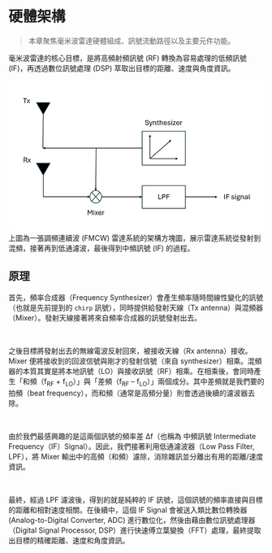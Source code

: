 # 硬體架構

> 本章聚焦毫米波雷達硬體組成、訊號流動路徑以及主要元件功能。

毫米波雷達的核心目標，是將高頻射頻訊號 (RF) 轉換為容易處理的低頻訊號 (IF)，再透過數位訊號處理 (DSP) 萃取出目標的距離、速度與角度資訊。

![FMCW Architecture](../assets/images/fmcw_arch.png)
上圖為一張調頻連續波 (FMCW) 雷達系統的架構方塊圖，展示雷達系統從發射到混頻，接著再到低通濾波，最後得到中頻訊號 (IF) 的過程。

## 原理
首先，頻率合成器（Frequency Synthesizer）會產生頻率隨時間線性變化的訊號（也就是先前提到的 `chirp` 訊號），同時提供給發射天線（Tx antenna）與混頻器（Mixer）。發射天線接著將來自頻率合成器的訊號發射出去。

<br>

之後目標將發射出去的無線電波反射回來，被接收天線（Rx antenna）接收。Mixer 便將接收到的回波信號與剛才的發射信號（來自 synthesizer）相乘。混頻器的本質其實是將本地訊號（LO）與接收訊號（RF）相乘。在相乘後，會同時產生「和頻（f<sub>RF</sub> + f<sub>LO</sub>）」與「差頻（f<sub>RF</sub> – f<sub>LO</sub>）」兩個成分。其中差頻就是我們要的拍頻（beat frequency），而和頻（通常是高頻分量）則會透過後續的濾波器去除。

<br>

由於我們最感興趣的是這兩個訊號的頻率差 Δf（也稱為 中頻訊號 Intermediate Frequency（IF）Signal）。因此，我們接著利用低通濾波器（Low Pass Filter, LPF），將 Mixer 輸出中的高頻（和頻）濾除，消除雜訊並分離出有用的距離/速度資訊。

<br>

最終，經過 LPF 濾波後，得到的就是純粹的 IF 訊號，這個訊號的頻率直接與目標的距離和相對速度相關。在後續中，這個 IF Signal 會被送入類比數位轉換器 (Analog-to-Digital Converter, ADC) 進行數位化，然後由藉由數位訊號處理器（Digital Signal Processor, DSP）進行快速傅立葉變換（FFT）處理，最終提取出目標的精確距離、速度和角度資訊。
